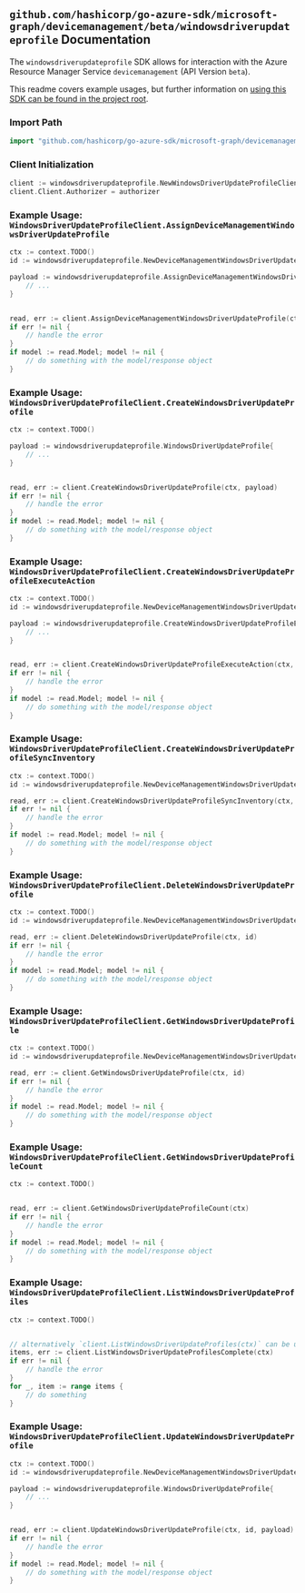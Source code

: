
## `github.com/hashicorp/go-azure-sdk/microsoft-graph/devicemanagement/beta/windowsdriverupdateprofile` Documentation

The `windowsdriverupdateprofile` SDK allows for interaction with the Azure Resource Manager Service `devicemanagement` (API Version `beta`).

This readme covers example usages, but further information on [using this SDK can be found in the project root](https://github.com/hashicorp/go-azure-sdk/tree/main/docs).

### Import Path

```go
import "github.com/hashicorp/go-azure-sdk/microsoft-graph/devicemanagement/beta/windowsdriverupdateprofile"
```


### Client Initialization

```go
client := windowsdriverupdateprofile.NewWindowsDriverUpdateProfileClientWithBaseURI("https://management.azure.com")
client.Client.Authorizer = authorizer
```


### Example Usage: `WindowsDriverUpdateProfileClient.AssignDeviceManagementWindowsDriverUpdateProfile`

```go
ctx := context.TODO()
id := windowsdriverupdateprofile.NewDeviceManagementWindowsDriverUpdateProfileID("windowsDriverUpdateProfileIdValue")

payload := windowsdriverupdateprofile.AssignDeviceManagementWindowsDriverUpdateProfileRequest{
	// ...
}


read, err := client.AssignDeviceManagementWindowsDriverUpdateProfile(ctx, id, payload)
if err != nil {
	// handle the error
}
if model := read.Model; model != nil {
	// do something with the model/response object
}
```


### Example Usage: `WindowsDriverUpdateProfileClient.CreateWindowsDriverUpdateProfile`

```go
ctx := context.TODO()

payload := windowsdriverupdateprofile.WindowsDriverUpdateProfile{
	// ...
}


read, err := client.CreateWindowsDriverUpdateProfile(ctx, payload)
if err != nil {
	// handle the error
}
if model := read.Model; model != nil {
	// do something with the model/response object
}
```


### Example Usage: `WindowsDriverUpdateProfileClient.CreateWindowsDriverUpdateProfileExecuteAction`

```go
ctx := context.TODO()
id := windowsdriverupdateprofile.NewDeviceManagementWindowsDriverUpdateProfileID("windowsDriverUpdateProfileIdValue")

payload := windowsdriverupdateprofile.CreateWindowsDriverUpdateProfileExecuteActionRequest{
	// ...
}


read, err := client.CreateWindowsDriverUpdateProfileExecuteAction(ctx, id, payload)
if err != nil {
	// handle the error
}
if model := read.Model; model != nil {
	// do something with the model/response object
}
```


### Example Usage: `WindowsDriverUpdateProfileClient.CreateWindowsDriverUpdateProfileSyncInventory`

```go
ctx := context.TODO()
id := windowsdriverupdateprofile.NewDeviceManagementWindowsDriverUpdateProfileID("windowsDriverUpdateProfileIdValue")

read, err := client.CreateWindowsDriverUpdateProfileSyncInventory(ctx, id)
if err != nil {
	// handle the error
}
if model := read.Model; model != nil {
	// do something with the model/response object
}
```


### Example Usage: `WindowsDriverUpdateProfileClient.DeleteWindowsDriverUpdateProfile`

```go
ctx := context.TODO()
id := windowsdriverupdateprofile.NewDeviceManagementWindowsDriverUpdateProfileID("windowsDriverUpdateProfileIdValue")

read, err := client.DeleteWindowsDriverUpdateProfile(ctx, id)
if err != nil {
	// handle the error
}
if model := read.Model; model != nil {
	// do something with the model/response object
}
```


### Example Usage: `WindowsDriverUpdateProfileClient.GetWindowsDriverUpdateProfile`

```go
ctx := context.TODO()
id := windowsdriverupdateprofile.NewDeviceManagementWindowsDriverUpdateProfileID("windowsDriverUpdateProfileIdValue")

read, err := client.GetWindowsDriverUpdateProfile(ctx, id)
if err != nil {
	// handle the error
}
if model := read.Model; model != nil {
	// do something with the model/response object
}
```


### Example Usage: `WindowsDriverUpdateProfileClient.GetWindowsDriverUpdateProfileCount`

```go
ctx := context.TODO()


read, err := client.GetWindowsDriverUpdateProfileCount(ctx)
if err != nil {
	// handle the error
}
if model := read.Model; model != nil {
	// do something with the model/response object
}
```


### Example Usage: `WindowsDriverUpdateProfileClient.ListWindowsDriverUpdateProfiles`

```go
ctx := context.TODO()


// alternatively `client.ListWindowsDriverUpdateProfiles(ctx)` can be used to do batched pagination
items, err := client.ListWindowsDriverUpdateProfilesComplete(ctx)
if err != nil {
	// handle the error
}
for _, item := range items {
	// do something
}
```


### Example Usage: `WindowsDriverUpdateProfileClient.UpdateWindowsDriverUpdateProfile`

```go
ctx := context.TODO()
id := windowsdriverupdateprofile.NewDeviceManagementWindowsDriverUpdateProfileID("windowsDriverUpdateProfileIdValue")

payload := windowsdriverupdateprofile.WindowsDriverUpdateProfile{
	// ...
}


read, err := client.UpdateWindowsDriverUpdateProfile(ctx, id, payload)
if err != nil {
	// handle the error
}
if model := read.Model; model != nil {
	// do something with the model/response object
}
```
